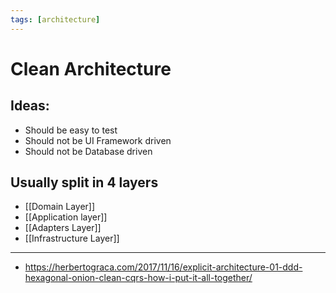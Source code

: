 ```yaml
---
tags: [architecture]
---
```


# Clean Architecture

## Ideas:
- Should be easy to test
- Should not be UI Framework driven
- Should not be Database driven

## Usually split in 4 layers
- [[Domain Layer]]
- [[Application layer]]
- [[Adapters Layer]]
- [[Infrastructure Layer]]

---

- https://herbertograca.com/2017/11/16/explicit-architecture-01-ddd-hexagonal-onion-clean-cqrs-how-i-put-it-all-together/